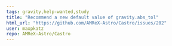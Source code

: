 ```yaml
---
tags: gravity,help-wanted,study
title: "Recommend a new default value of gravity.abs_tol"
html_url: "https://github.com/AMReX-Astro/Castro/issues/202"
user: maxpkatz
repo: AMReX-Astro/Castro
---
```


